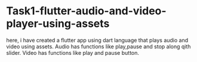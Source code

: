 # Task1-flutter-audio-and-video-player-using-assets
here, i have created a flutter app using dart language that plays audio and video using assets. Audio has functions like play,pause and stop along qith slider. Video has functions like play and pause button.
